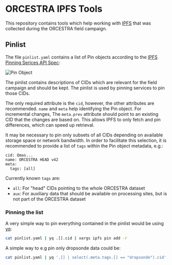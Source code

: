 # ORCESTRA IPFS Tools

This repository contains tools which help working with [IPFS](https://ipfs.tech) that was collected during the ORCESTRA field campaign.

## Pinlist

The file `pinlist.yaml` contains a list of Pin objects according to the [IPFS Pinning Serices API Spec](https://ipfs.github.io/pinning-services-api-spec/):

![Pin Object](images/pin.png)

The pinlist contains descriptions of CIDs which are relevant for the field campaign and should be kept. The pinlist is used by pinning services to pin those CIDs.

The only required attribute is the `cid`, however, the other attributes are recommended. `name` and `meta` help identifying the Pin object. For incremental changes, The `meta.prev` attribute should point to an existing CID that the changes are based on. This allows IPFS to only fetch and pin differences, which can speed up retrieval.

It may be necessary to pin only subsets of all CIDs depending on available storage space or network bandwidth. In order to facilitate this selection, it is recommended to provide a list of `tags` within the Pin object metadata, e.g.:


```
cid: Qmas...
name: ORCESTRA HEAD v42
meta:
  tags: [all]
```

Currently known `tags` are:

* `all`: For "head" CIDs pointing to the whole ORCESTRA dataset
* `aux`: For auxiliary data that should be available on processing sites, but is not part of the ORCESTRA dataset

### Pinning the list

A very simple way to pin everything contained in the pinlist would be using [yq](https://mikefarah.gitbook.io/yq):

```bash
cat pinlist.yaml | yq .[].cid | xargs ipfs pin add -r
```

A simple way to e.g pin only dropsonde data could be:

```bash
cat pinlist.yaml | yq '.[] | select(.meta.tags.[] == "dropsonde").cid' | xargs ipfs pin add -r
```
